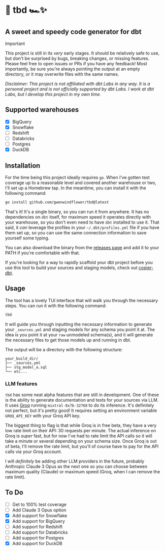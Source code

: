 # 🏁 tbd 🏎️✨

## A sweet and speedy code generator for dbt

> [!IMPORTANT]
> This project is still in its _very_ early stages. It should be relatively safe to use, but don't be surprised by bugs, breaking changes, or missing features. Please feel free to open issues or PRs if you have any feedback! Most importantly, be sure you're always pointing the output at an empty directory, or it may overwrite files with the same names.

_Disclaimer: This project is not affiliated with dbt Labs in any way. It is a personal project and is not officially supported by dbt Labs. I work at dbt Labs, but I develop this project in my own time._

## Supported warehouses

- [x] BigQuery
- [x] Snowflake
- [ ] Redshift
- [ ] Databricks
- [ ] Postgres
- [x] DuckDB

## Installation

For the time being this project ideally requires `go`. When I've gotten test coverage up to a reasonable level and covered another warehouse or two, I'll set up a Homebrew tap. In the meantime, you can install it with the following command:

```bash
go install github.com/gwenwindflower/tbd@latest
```

That's it! It's a single binary, so you can run it from anywhere. It has no dependencies on `dbt` itself, for maximum speed it operates directly with your warehouse, so you don't even need to have `dbt` installed to use it. That said, it _can_ leverage the profiles in your `~/.dbt/profiles.yml` file if you have them set up, so you can use the same connection information to save yourself some typing.

You can also download the binary from the [releases page](https://github.com/gwenwindflower/tbd/releases) and add it to your PATH if you're comfortable with that.

If you're looking for a way to rapidly scaffold your dbt project before you use this tool to build your sources and staging models, check out [copier-dbt](https://github.com/gwenwindflower/copier-dbt).

## Usage

The tool has a lovely TUI interface that will walk you through the necessary steps. You can run it with the following command:

```bash
tbd
```

It will guide you through inputting the necessary information to generate your `_sources.yml` and staging models for any schema you point it at. The idea is you point it at your `raw` unmodeled schema(s), and it will generate the necessary files to get those models up and running in dbt.

The output will be a directory with the following structure:

```
your_build_dir/
├── _sources.yml
├── stg_model_a.sql
└── etc...
```

### LLM features

`tbd` has some neat alpha features that are still in development. One of these is the ability to generate documentation and tests for your sources via LLM. It uses [Groq](https://groq.com) running `mixtral-8x7b-32768` to do its inference. It's definitely not perfect, but it's pretty good! It requires setting an environment variable `GROQ_API_KEY` with your Groq API key.

The biggest thing to flag is that while Groq is in free beta, they have a very low rate limit on their API: 30 requests per minute. The actual inference on Groq is _super_ fast, but for now I've had to rate limit the API calls so it will take a minute or several depending on your schema size. Once Groq is out of beta, I'll remove the rate limit, but you'll of course have to pay for the API calls via your Groq account.

I will _definitely_ be adding other LLM providers in the future, probably Anthropic Claude 3 Opus as the next one so you can choose between maximum quality (Claude) or maximum speed (Groq, when I can remove the rate limit).

## To Do

- [ ] Get to 100% test coverage
- [ ] Add Claude 3 Opus option
- [x] Add support for Snowflake
- [x] Add support for BigQuery
- [ ] Add support for Redshift
- [ ] Add support for Databricks
- [ ] Add support for Postgres
- [x] Add support for DuckDB
